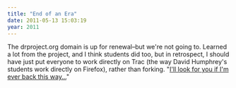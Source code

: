 ```yaml
---
title: "End of an Era"
date: 2011-05-13 15:03:19
year: 2011
---
```

The drproject.org domain is up for renewal–but we're not going to. Learned a lot from the project, and I think students did too, but in retrospect, I should have just put everyone to work directly on Trac (the way David Humphrey's students work directly on Firefox), rather than forking.  "<a href="http://www.youtube.com/watch?v=OC1EkeCBtzM">I'll look for you if I'm ever back this way…</a>"
